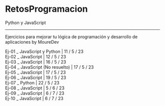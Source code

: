 # RetosProgramacion
Python y JavaScript

---------------------------------------------------
Ejercicios para mejorar tu lógica de programación y desarrollo de aplicaciones by MoureDev

Ej-01 _ JavaScript y Python | 11 / 5 / 23 <br>
Ej-02 _ JavaScript | 12 / 5 / 23 <br>
Ej-03 _ JavaScript | 16 / 5 / 23 <br>
Ej-04 _ JavaScript (No resuelto) | 17 / 5 / 23 <br>
Ej-05 _ JavaScript | 17 / 5 / 23 <br>
Ej-06 _ JavaScript | 19 / 5 / 23 <br>
Ej-07 _ Python | 22 / 5 / 23 <br>
Ej-08 _ JavaScript | 5 / 6 / 23 <br>
Ej-09 _ JavaScript | 6 / 7 / 23 <br>
Ej-10 _ JavaScript | 6 / 7 / 23 <br>

